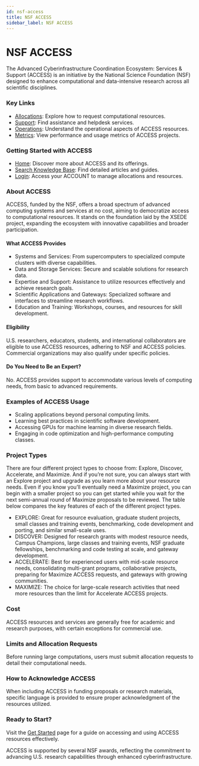 ```yaml
---
id: nsf-access
title: NSF ACCESS
sidebar_label: NSF ACCESS
---
```


# NSF ACCESS

The Advanced Cyberinfrastructure Coordination Ecosystem: Services & Support (ACCESS) is an initiative by the National Science Foundation (NSF) designed to enhance computational and data-intensive research across all scientific disciplines.

### Key Links
- [Allocations](https://allocations.access-ci.org/): Explore how to request computational resources.
- [Support](https://support.access-ci.org/): Find assistance and helpdesk services.
- [Operations](https://operations.access-ci.org/): Understand the operational aspects of ACCESS resources.
- [Metrics](https://metrics.access-ci.org/): View performance and usage metrics of ACCESS projects.

### Getting Started with ACCESS
- [Home](https://access-ci.org/): Discover more about ACCESS and its offerings.
- [Search Knowledge Base](https://support.access-ci.org/knowledge-base): Find detailed articles and guides.
- [Login](https://access-ci.org/): Access your ACCOUNT to manage allocations and resources.

### About ACCESS
ACCESS, funded by the NSF, offers a broad spectrum of advanced computing systems and services at no cost, aiming to democratize access to computational resources. It stands on the foundation laid by the XSEDE project, expanding the ecosystem with innovative capabilities and broader participation.

#### What ACCESS Provides
- Systems and Services: From supercomputers to specialized compute clusters with diverse capabilities.
- Data and Storage Services: Secure and scalable solutions for research data.
- Expertise and Support: Assistance to utilize resources effectively and achieve research goals.
- Scientific Applications and Gateways: Specialized software and interfaces to streamline research workflows.
- Education and Training: Workshops, courses, and resources for skill development.

#### Eligibility
U.S. researchers, educators, students, and international collaborators are eligible to use ACCESS resources, adhering to NSF and ACCESS policies. Commercial organizations may also qualify under specific policies.

#### Do You Need to Be an Expert?
No. ACCESS provides support to accommodate various levels of computing needs, from basic to advanced requirements.

### Examples of ACCESS Usage
- Scaling applications beyond personal computing limits.
- Learning best practices in scientific software development.
- Accessing GPUs for machine learning in diverse research fields.
- Engaging in code optimization and high-performance computing classes.

### Project Types
There are four different project types to choose from: Explore, Discover, Accelerate, and Maximize. And if you’re not sure, you can always start with an Explore project and upgrade as you learn more about your resource needs. Even if you know you’ll eventually need a Maximize project, you can begin with a smaller project so you can get started while you wait for the next semi-annual round of Maximize proposals to be reviewed. The table below compares the key features of each of the different project types.

- EXPLORE: Great for resource evaluation, graduate student projects, small classes and training events, benchmarking, code development and porting, and similar small-scale uses.
- DISCOVER: Designed for research grants with modest resource needs, Campus Champions, large classes and training events, NSF graduate fellowships, benchmarking and code testing at scale, and gateway development.
- ACCELERATE: Best for experienced users with mid-scale resource needs, consolidating multi-grant programs, collaborative projects, preparing for Maximize ACCESS requests, and gateways with growing communities.
- MAXIMIZE: The choice for large-scale research activities that need more resources than the limit for Accelerate ACCESS projects.

### Cost
ACCESS resources and services are generally free for academic and research purposes, with certain exceptions for commercial use.

### Limits and Allocation Requests
Before running large computations, users must submit allocation requests to detail their computational needs.

### How to Acknowledge ACCESS
When including ACCESS in funding proposals or research materials, specific language is provided to ensure proper acknowledgment of the resources utilized.

### Ready to Start?
Visit the [Get Started](https://access-ci.org/about/get-started/) page for a guide on accessing and using ACCESS resources effectively.

ACCESS is supported by several NSF awards, reflecting the commitment to advancing U.S. research capabilities through enhanced cyberinfrastructure.
